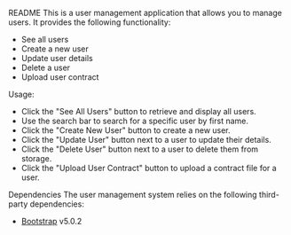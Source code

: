 README
This is a user management application that allows you to manage users. It provides the following functionality:

- See all users
- Create a new user
- Update user details
- Delete a user
- Upload user contract

Usage:

- Click the "See All Users" button to retrieve and display all users.
- Use the search bar to search for a specific user by first name.
- Click the "Create New User" button to create a new user.
- Click the "Update User" button next to a user to update their details.
- Click the "Delete User" button next to a user to delete them from storage.
- Click the "Upload User Contract" button to upload a contract file for a user.


Dependencies
The user management system relies on the following third-party dependencies:
- [Bootstrap](https://getbootstrap.com) v5.0.2
